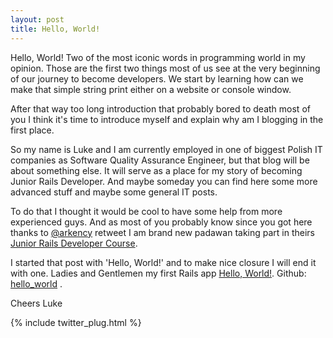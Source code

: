 ```yaml
---
layout: post
title: Hello, World!
---
```


Hello, World!
Two of the most iconic words in programming world in my opinion. Those are the first two things most of us see at the very beginning of our journey to become developers. We start by learning how can we make that simple string print either on a website or console window.

After that way too long introduction that probably bored to death most of you I think it's time to introduce myself and explain why am I blogging in the first place.

So my name is Luke and I am currently employed in one of biggest Polish IT companies as Software Quality Assurance Engineer, but that blog will be about something else. It will serve as a place for my story of becoming Junior Rails Developer. And maybe someday you can find here some more advanced stuff and maybe some general IT posts.

To do that I thought it would be cool to have some help from more experienced guys. And as most of you probably know since you got here thanks to [@arkency](https://twitter.com/arkency) retweet I am brand new padawan taking part in theirs [Junior Rails Developer Course](http://blog.arkency.com/junior-rails-developer/).

I started that post with 'Hello, World!' and to make nice closure I will end it with one.
Ladies and Gentlemen my first Rails app [Hello, World!](https://sheltered-springs-23597.herokuapp.com/). Github: [hello_world](https://github.com/LukeP91/hello_world) .

Cheers
Luke

{% include twitter_plug.html %}

